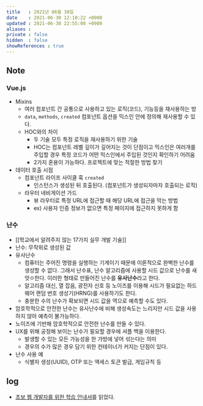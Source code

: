 ```yaml
---
title   : 2021년 06월 30일
date    : 2021-06-30 12:10:22 +0900
updated : 2021-06-30 22:55:08 +0900
aliases : 
private : false
hidden  : false
showReferences : true
---
```

## Note
### Vue.js  
- Mixins
  - 여러 컴포넌트 간 공통으로 사용하고 있는 로직(코드), 기능등을 재사용하는 방
  - `data`, `methods`, `created` 컴포넌트 옵션을 믹스인 안에 정의해 재사용할 수 있다. 
  - HOC와의 차이  
    - 두 기술 모두 특정 로직을 재사용하기 위한 기술  
    - HOC는 컴포넌트 레벨 깊이가 깊어지는 것이 단점이고 믹스인은 여러개를 주입할 경우 특정 코드가 어떤 믹스인에서 주입된 것인지 확인하기 어려움  
    - 2가지 혼용이 가능하다. 프로젝트에 맞는 적절한 방법 찾기  
- 데이터 호출 시점  
  - 컴포넌트 라이프 사이클 훅 `created`
    - 인스턴스가 생성된 뒤 호출된다. (컴포넌트가 생성되자마자 호출되는 로직) 
  - 라우터 네비게이션 가드  
    - 뷰 라우터로 특정 URL에 접근할 때 해당 URL에 접근을 막는 방법
    - ex) 사용자 인증 정보가 없으면 특정 페이지에 접근하지 못하게 함

### 난수  
- [[학교에서 알려주지 않는 17가지 실무 개발 기술]]
- 난수: 무작위로 생성된 값
- 유사난수
  - 컴퓨터는 주어진 명령을 실행하는 기계이기 때문에 이론적으로 완벽한 난수를 생성할 수 없다. 그래서 난수표, 난수 알고리즘에 사용할 시드 값으로 난수를 새엇ㅇ한다. 이러한 형태로 만들어진 난수를 **유사난수**라고 한다.  
  - 알고리즘 대신, 열 잡음, 광전자 신호 등 노이즈를 이용해 시드가 필요없는 하드웨어 랜덤 번호 생성기(HRNG)를 사용하기도 한다.  
  - 충분한 수의 난수가 확보되면 시드 값을 역으로 예측할 수도 있다.  
- 암호학적으로 안전한 난수는 유사난수에 비해 생성속도는 느리지만 시드 값을 사용하지 않아 예측이 불가능하다.
- 노이즈에 기반해 암호학적으로 안전한 난수를 만들 수 있다.  
- UX를 위해 공정해 보이는 난수가 필요할 경우에 셔플 백을 이용한다.  
  - 발생할 수 있는 모든 가능성을 한 가방에 넣어 섞는다는 의미  
  - 경우의 수가 많은 경우 담기 위한 컨테이너가 커지는 단점이 있다.  
- 난수 사용 예  
  - 식별자 생성(UUID), OTP 또는 액세스 토큰 발급, 게임규칙 등
  
## log  
- [초보 웹 개발자를 위한 학습 안내서](https://tir.netlify.app/#/Dev/study-guide)를 읽었다.
